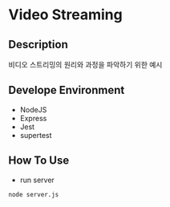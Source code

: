 # Video Streaming

## Description
비디오 스트리밍의 원리와 과정을 파악하기 위한 예시

## Develope Environment
- NodeJS
- Express
- Jest
- supertest

## How To Use
- run server
```
node server.js
```
